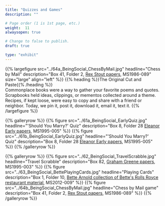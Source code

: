 ```yaml
---
title: "Quizzes and Games"
description: ""

# Page order (1 is 1st page, etc.)
weight:  11
alwaysopen: true

# Change to false to publish.
draft: true

type: "exhibit"
---
```


{{% largefigure src="../64a_BeingSocial_ChessByMail.jpg"
                headline="Chess by Mail"
                description="Box 41, Folder 2, [Rex Stout papers](https://bc-primo.hosted.exlibrisgroup.com/primo-explore/fulldisplay?docid=ALMA-BC21323242860001021&context=L&vid=bclib_new&search_scope=bcl&tab=bcl_only&lang=en_US), MS1986-089"
                size="large" align="left" %}}
{{% heading %}}The Original Cut and Paste{{% /heading %}}  
Commonplace books were a way to gather your favorite poems and quotes. Scrapbooks held ideas, clippings, or mementos collected around a theme. Recipes, if kept loose, were easy to copy and share with a friend or neighbor. Today, we pin it, post it, download it, email it, text it.
{{% /largefigure %}}

{{% galleryrow %}}
{{% figure src="../61a_BeingSocial_EarlyQuiz.jpg"
            headline="'Should You Marry?' Quiz"
            description="Box 8, Folder 28 [Eleanor Early papers](https://bc-primo.hosted.exlibrisgroup.com/primo-explore/fulldisplay?docid=ALMA-BC21311150800001021&context=L&vid=bclib_new&search_scope=bcl&tab=bcl_only&lang=en_US), MS1995-005"
%}}
{{% figure src="../61b_BeingSocial_EarlyQuiz.jpg"
            headline="'Should You Marry?' Quiz"
            description="Box 8, Folder 28 [Eleanor Early papers](https://bc-primo.hosted.exlibrisgroup.com/primo-explore/fulldisplay?docid=ALMA-BC21311150800001021&context=L&vid=bclib_new&search_scope=bcl&tab=bcl_only&lang=en_US), MS1995-005"
%}}
{{% /galleryrow %}}

{{% galleryrow %}}
{{% figure src="../62_BeingSocial_TravelScrabble.jpg"
            headline="Travel Scrabble"
            description="Box 82, [Graham Greene papers](https://bc-primo.hosted.exlibrisgroup.com/primo-explore/fulldisplay?docid=ALMA-BC21351254200001021&context=L&vid=bclib_new&search_scope=bcl&tab=bcl_only&lang=en_US), MS1995-003"
%}}
{{% figure src="../63_BeingSocial_BettePlayingCards.jpg"
            headline="Playing Cards"
            description="Box 1, Folder 10, [Bette Arnold collection of Bette's Rolls Royce restaurant material](https://bc-primo.hosted.exlibrisgroup.com/primo-explore/fulldisplay?docid=ALMA-BC21420354730001021&context=L&vid=bclib_new&search_scope=bcl&tab=bcl_only&lang=en_US), MS2012-009"
%}}
{{% figure src="../64b_BeingSocial_ChessByMail.jpg"
            headline="Chess by Mail game"
            description="Box 41, Folder 2, [Rex Stout papers](https://bc-primo.hosted.exlibrisgroup.com/primo-explore/fulldisplay?docid=ALMA-BC21323242860001021&context=L&vid=bclib_new&search_scope=bcl&tab=bcl_only&lang=en_US), MS1986-089"
%}}
{{% /galleryrow %}}

